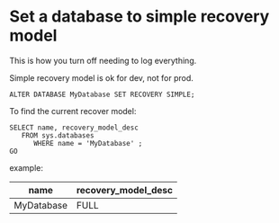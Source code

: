 ﻿# Set a database to simple recovery model

This is how you turn off needing to log everything.

Simple recovery model is ok for dev, not for prod.

	ALTER DATABASE MyDatabase SET RECOVERY SIMPLE;

To find the current recover model:

	SELECT name, recovery_model_desc
	   FROM sys.databases
		  WHERE name = 'MyDatabase' ;
	GO

example:

|name|recovery_model_desc|
|----|-------------------|
|MyDatabase|FULL|

